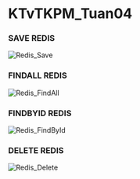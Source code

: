 # KTvTKPM_Tuan04
### SAVE REDIS
![Redis_Save](https://github.com/VanMinh1705/KTvTKPM_Tuan04/assets/91929083/ab23889d-b80e-414e-a867-14dfd526a2ad)
### FINDALL REDIS
![Redis_FindAll](https://github.com/VanMinh1705/KTvTKPM_Tuan04/assets/91929083/a26d4c1c-faf4-4c7e-889a-2f4128298e6b)
### FINDBYID REDIS
![Redis_FindById](https://github.com/VanMinh1705/KTvTKPM_Tuan04/assets/91929083/4534dbbd-54a7-4917-a6e7-021e8772385c)
### DELETE REDIS
![Redis_Delete](https://github.com/VanMinh1705/KTvTKPM_Tuan04/assets/91929083/060125d7-0a2d-4973-9d35-057d821c393d)
